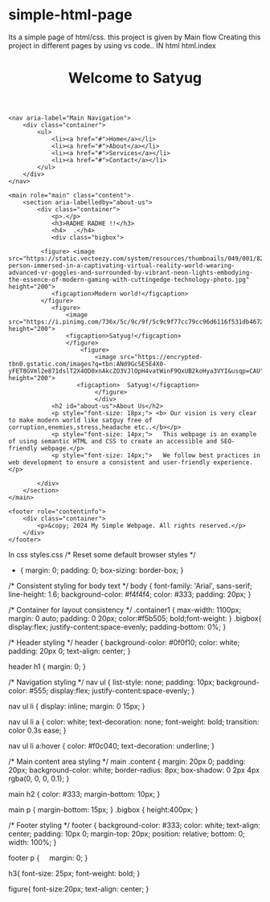 # simple-html-page
Its a simple page of html/css. this project is given by Main flow
Creating this project in different pages by using vs code..
IN html
html.index
<!DOCTYPE html>
<html lang="en">
<head>
    <meta charset="UTF-8">
    <meta name="viewport" content="width=device-width, initial-scale=1.0">
    <meta name="description" content="A simple webpage with semantic HTML structure, styled with CSS for an optimized user experience.">
    <title>Simple Webpage with Semantic HTML</title>
    <link rel="stylesheet" href="styles.css">
</head>
<body>
    <header role="banner">
        <div class="container1">
            <h1>Welcome to Satyug</h1>
        </div>
    </header>

    <nav aria-label="Main Navigation">
        <div class="container">
            <ul>
                <li><a href="#">Home</a></li>
                <li><a href="#">About</a></li>
                <li><a href="#">Services</a></li>
                <li><a href="#">Contact</a></li>
            </ul>
        </div>
    </nav>

    <main role="main" class="content">
        <section aria-labelledby="about-us">
            <div class="container">
                <p>.</p>
                <h3>RADHE RADHE !!</h3>
                <h4>  .</h4>
                <div class="bigbox">
                    
             <figure> <image  src="https://static.vecteezy.com/system/resources/thumbnails/049/001/826/small/a-person-immersed-in-a-captivating-virtual-reality-world-wearing-advanced-vr-goggles-and-surrounded-by-vibrant-neon-lights-embodying-the-essence-of-modern-gaming-with-cuttingedge-technology-photo.jpg" height="200">
                <figcaption>Modern world!</figcaption>
             </figure>
                <figure>
                    <image src="https://i.pinimg.com/736x/5c/9c/9f/5c9c9f77cc79cc96d6116f531db46729.jpg" height="200">
                    <figcaption>Satyug!</figcaption>
                    </figure>
                        <figure>
                            <image src="https://encrypted-tbn0.gstatic.com/images?q=tbn:ANd9GcSE5E4X0-yFET8GVml2e871dslT2X4OD0xnAkcZO3VJlOpH4vatWinF9QxUB2koHya3VYI&usqp=CAU" height="200">
                       <figcaption>  Satyug!</figcaption>   
                            </figure> 
                            </div>
                <h2 id="about-us">About Us</h2>
                <p style="font-size: 18px;"> <b> Our vision is very clear to make modern world like satguy free of corruption,enemies,stress,headache etc..</b></p>
                <p style="font-size: 14px;">   This webpage is an example of using semantic HTML and CSS to create an accessible and SEO-friendly webpage.</p>
                <p style="font-size: 14px;">   We follow best practices in web development to ensure a consistent and user-friendly experience.</p>
                
            </div>
        </section>
    </main>

    <footer role="contentinfo">
        <div class="container">
            <p>&copy; 2024 My Simple Webpage. All rights reserved.</p>
        </div>
    </footer>
</body>
</html>

In css
styles.css
/* Reset some default browser styles */
* {
    margin: 0;
    padding: 0;
    box-sizing: border-box;
}

/* Consistent styling for body text */
body {
    font-family: 'Arial', sans-serif;
    line-height: 1.6;
    background-color: #f4f4f4;
    color: #333;
    padding: 20px;
}

/* Container for layout consistency */
.container1 {
    max-width: 1100px;
    margin: 0 auto;
    padding: 0 20px;
    color:#f5b505;
    bold;font-weight:
}
.bigbox{
    display:flex;
    justify-content:space-evenly;
    padding-bottom: 0%;
}

/* Header styling */
header {
    background-color: #0f0f10;
    color: white;
    padding: 20px 0;
    text-align: center;
}

header h1 {
    margin: 0;
}

/* Navigation styling */
nav ul {
    list-style: none;
    padding: 10px;
    background-color: #555;
    display:flex;
    justify-content:space-evenly;
}

nav ul li {
    display: inline;
    margin: 0 15px;
}

nav ul li a {
    color: white;
    text-decoration: none;
    font-weight: bold;
    transition: color 0.3s ease;
}

nav ul li a:hover {
    color: #f0c040;
    text-decoration: underline;
}

/* Main content area styling */
main .content {
    margin: 20px 0;
    padding: 20px;
    background-color: white;
    border-radius: 8px;
    box-shadow: 0 2px 4px rgba(0, 0, 0, 0.1);
}

main h2 {
    color: #333;
    margin-bottom: 10px;
}

main p {
    margin-bottom: 15px;
}
.bigbox
{
    height:400px;
}

/* Footer styling */
footer {
    background-color: #333;
    color: white;
    text-align: center;
    padding: 10px 0;
    margin-top: 20px;
    position: relative;
    bottom: 0;
    width: 100%;
}

footer p {
    margin: 0;
}

h3{
    font-size: 25px;
    font-weight: bold;
}

figure{
    font-size:20px;
    text-align: center;
}
